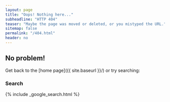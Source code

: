 ```yaml
---
layout: page
title: "Oops! Nothing here..."
subheadline: "HTTP 404"
teaser: "Maybe the page was moved or deleted, or you mistyped the URL."
sitemap: false
permalink: "/404.html"
header: no
---
```

## No problem!

Get back to the [home page]({{ site.baseurl }}/) or try searching:

### Search

{% include _google_search.html %}
